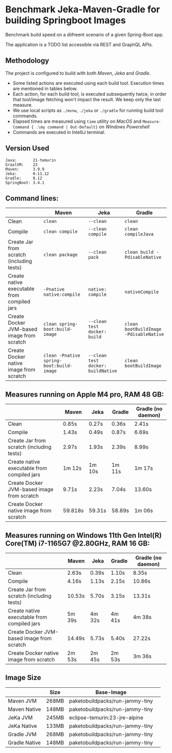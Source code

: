# Benchmark Jeka-Maven-Gradle for building Springboot Images

Benchmark build speed on a diifreent scenario of a given Spring-Boot app.

The application is a TODO list accessible via REST and GraphQL APIs.

## Methodology

The project is configured to build with both *Maven*, *Jeka* and *Gradle*.

- Some listed actions are executed using each build tool. Execution times are mentioned in tables below.
- Each action, for each build tool, is executed subsequently twice, in order that tool/image fetching won't impact the result. We keep only the last measure.
- We use local scripts  as `./mvnw`, `./jeka` or `./gradle` for running build tool commands.
- Elapsed times are measured using `time` utility on *MacOS* and `Measure-Command { .\my command | Out-Default}` on *Windows Powershell*
- Commands are executed in IntelliJ terminal.

## Version Used
```
Java:       21-temurin
GraalVM:    23
Maven:      3.9.9
Jeka:       0.11.12
Gradle:     8.12
SpringBoot: 3.4.1
```

## Command lines:

|                                             | Maven                                    | Jeka                               | Gradle                                 |
|---------------------------------------------|------------------------------------------|------------------------------------|----------------------------------------|
| Clean                                       | `clean`                                  | `--clean`                          | `clean`                                |
| Compile                                     | `clean compile`                          | `--clean compile`                  | `clean compileJava`                    |
| Create Jar from scratch (including tests)   | `clean package`                          | `--clean pack`                     | `clean build -PdisableNative`          |
| Create native executable from compiled jars | `-Pnative native:compile`                | `native: compile`                  | `nativeCompile`                        |
| Create Docker JVM-based image from scratch  | `clean spring-boot:build-image`          | `--clean test docker: build`       | `clean bootBuildImage -PdisableNative` |
| Create Docker native image from scratch     | `clean -Pnative spring-boot:build-image` | `--clean test docker: buildNative` | `clean bootBuildImage`                 |


## Measures running on Apple M4 pro, RAM 48 GB:

|                                             | Maven   | Jeka   | Gradle | Gradle (no daemon) |
|---------------------------------------------|---------|--------|--------|--------------------|
| Clean                                       | 0.85s   | 0.27s  | 0.36s  | 2.41s              |
| Compile                                     | 1.43s   | 0.49s  | 0.87s  | 6.69s              |
| Create Jar from scratch (including tests)   | 2.97s   | 1.93s  | 2.39s  | 8.99s              |
| Create native executable from compiled jars | 1m 12s  | 1m 10s | 1m 11s | 1m 17s             |
| Create Docker JVM-based image from scratch  | 9.71s   | 2.23s  | 7.04s  | 13.60s             |
| Create Docker native image from scratch     | 59.818s | 59.31s | 58.89s | 1m 06s             |

## Measures running on Windows 11th Gen Intel(R) Core(TM) i7-1165G7 @2.80GHz, RAM 16 GB:

|                                             | Maven  | Jeka   | Gradle | Gradle (no daemon) |
|---------------------------------------------|--------|--------|--------|--------------------|
| Clean                                       | 2.63s  | 0.39s  | 1.10s  | 8.35s              |
| Compile                                     | 4.16s  | 1.13s  | 2.15s  | 10.86s             |
| Create Jar from scratch (including tests)   | 10.53s | 5.70s  | 3.15s  | 13.31s             |
| Create native executable from compiled jars | 5m 39s | 4m 32s | 4m 41s | 4m 38s             |
| Create Docker JVM-based image from scratch  | 14.49s | 5.73s  | 5.40s  | 27.22s             |
| Create Docker native image from scratch     | 2m 53s | 2m 45s | 2m 53s | 3m 36s             |


## Image Size


|               | Size  | Base-Image                       |        | 
|---------------|-------|----------------------------------|--------|
| Maven JVM     | 268MB | paketobuildpacks/run-jammy-tiny  |        | 
| Maven Native  | 148MB | paketobuildpacks/run-jammy-tiny  |        | 
| JeKa JVM      | 245MB | eclipse-temurin:23-jre-alpine    |        | 
| JeKa Native   | 133MB | paketobuildpacks/run-jammy-tiny  |        |
| Gradle JVM    | 268MB | paketobuildpacks/run-jammy-tiny  |        | 
| Gradle Native | 148MB | paketobuildpacks/run-jammy-tiny  |        | 
